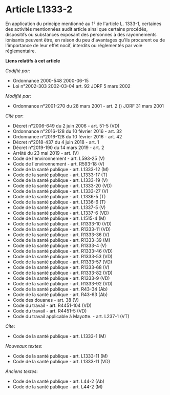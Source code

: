 # Article L1333-2

En application du principe mentionné au 1° de l'article L. 1333-1, certaines des activités mentionnées audit article ainsi
que certains procédés, dispositifs ou substances exposant des personnes à des rayonnements ionisants peuvent être, en raison
du peu d'avantages qu'ils procurent ou de l'importance de leur effet nocif, interdits ou réglementés par voie réglementaire.

**Liens relatifs à cet article**

_Codifié par_:

  - Ordonnance 2000-548 2000-06-15
  - Loi n°2002-303 2002-03-04 art. 92 JORF 5 mars 2002

_Modifié par_:

  - Ordonnance n°2001-270 du 28 mars 2001 - art. 2 () JORF 31 mars 2001

_Cité par_:

  - Décret n°2006-649 du 2 juin 2006 - art. 51-5 (VD)
  - Ordonnance n°2016-128 du 10 février 2016 - art. 32
  - Ordonnance n°2016-128 du 10 février 2016 - art. 42
  - Décret n°2018-437 du 4 juin 2018 - art. 1
  - Décret n°2019-190 du 14 mars 2019 - art. 2
  - Arrêté du 23 mai 2019 - art. (V)
  - Code de l'environnement - art. L593-25 (V)
  - Code de l'environnement - art. R593-18 (V)
  - Code de la santé publique - art. L1333-12 (M)
  - Code de la santé publique - art. L1333-17 (T)
  - Code de la santé publique - art. L1333-19 (V)
  - Code de la santé publique - art. L1333-20 (VD)
  - Code de la santé publique - art. L1333-27 (V)
  - Code de la santé publique - art. L1336-5 (T)
  - Code de la santé publique - art. L1336-6 (T)
  - Code de la santé publique - art. L1337-5 (V)
  - Code de la santé publique - art. L1337-6 (VD)
  - Code de la santé publique - art. L1515-4 (M)
  - Code de la santé publique - art. R1333-10 (VD)
  - Code de la santé publique - art. R1333-11 (VD)
  - Code de la santé publique - art. R1333-36 (V)
  - Code de la santé publique - art. R1333-39 (M)
  - Code de la santé publique - art. R1333-4 (V)
  - Code de la santé publique - art. R1333-46 (VD)
  - Code de la santé publique - art. R1333-53 (VD)
  - Code de la santé publique - art. R1333-57 (VD)
  - Code de la santé publique - art. R1333-68 (V)
  - Code de la santé publique - art. R1333-82 (VD)
  - Code de la santé publique - art. R1333-9 (VD)
  - Code de la santé publique - art. R1333-92 (VD)
  - Code de la santé publique - art. R43-34 (Ab)
  - Code de la santé publique - art. R43-63 (Ab)
  - Code des douanes - art. 38 (V)
  - Code du travail - art. R4451-104 (VD)
  - Code du travail - art. R4451-5 (VD)
  - Code du travail applicable à Mayotte. - art. L237-1 (VT)

_Cite_:

  - Code de la santé publique - art. L1333-1 (M)

_Nouveaux textes_:

  - Code de la santé publique - art. L1333-11 (M)
  - Code de la santé publique - art. L1333-11 (VD)

_Anciens textes_:

  - Code de la santé publique - art. L44-2 (Ab)
  - Code de la santé publique - art. L44-2 (M)
